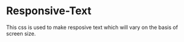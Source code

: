 # Responsive-Text
This css is used to make resposive text which will vary on the basis of screen size.
